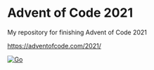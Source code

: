 # Advent of Code 2021 

My repository for finishing Advent of Code 2021

https://adventofcode.com/2021/

[![Go](https://github.com/jaredpar/advent2021/actions/workflows/go.yml/badge.svg)](https://github.com/jaredpar/advent2021/actions/workflows/go.yml)
